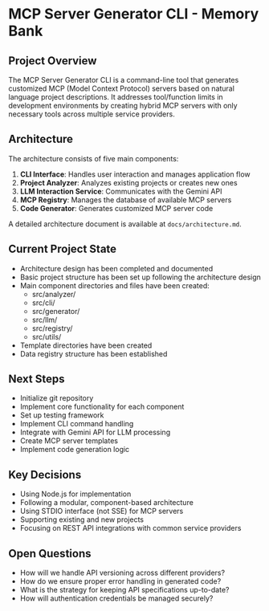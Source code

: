 # MCP Server Generator CLI - Memory Bank

## Project Overview
The MCP Server Generator CLI is a command-line tool that generates customized MCP (Model Context Protocol) servers based on natural language project descriptions. It addresses tool/function limits in development environments by creating hybrid MCP servers with only necessary tools across multiple service providers.

## Architecture
The architecture consists of five main components:
1. **CLI Interface**: Handles user interaction and manages application flow
2. **Project Analyzer**: Analyzes existing projects or creates new ones
3. **LLM Interaction Service**: Communicates with the Gemini API
4. **MCP Registry**: Manages the database of available MCP servers
5. **Code Generator**: Generates customized MCP server code

A detailed architecture document is available at `docs/architecture.md`.

## Current Project State
- Architecture design has been completed and documented
- Basic project structure has been set up following the architecture design
- Main component directories and files have been created:
  - src/analyzer/
  - src/cli/
  - src/generator/
  - src/llm/
  - src/registry/
  - src/utils/
- Template directories have been created
- Data registry structure has been established

## Next Steps
- Initialize git repository
- Implement core functionality for each component
- Set up testing framework
- Implement CLI command handling
- Integrate with Gemini API for LLM processing
- Create MCP server templates
- Implement code generation logic

## Key Decisions
- Using Node.js for implementation
- Following a modular, component-based architecture
- Using STDIO interface (not SSE) for MCP servers
- Supporting existing and new projects
- Focusing on REST API integrations with common service providers

## Open Questions
- How will we handle API versioning across different providers?
- How do we ensure proper error handling in generated code?
- What is the strategy for keeping API specifications up-to-date?
- How will authentication credentials be managed securely?